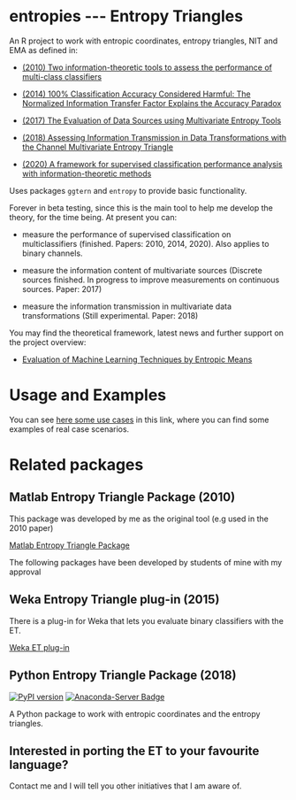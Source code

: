 # entropies --- Entropy Triangles

An R project to work with entropic coordinates, entropy triangles, NIT and EMA as defined in: 

- [(2010) Two information-theoretic tools to assess the performance of multi-class classifiers](https://www.sciencedirect.com/science/article/pii/S0167865510001662)

- [(2014) 100% Classification Accuracy Considered Harmful: The Normalized Information Transfer Factor Explains the Accuracy Paradox](https://journals.plos.org/plosone/article?id=10.1371/journal.pone.0084217)

- [(2017) The Evaluation of Data Sources using Multivariate Entropy Tools](https://www.sciencedirect.com/science/article/pii/S0957417417300805)

- [(2018) Assessing Information Transmission in Data Transformations with the Channel Multivariate Entropy Triangle](https://www.mdpi.com/1099-4300/20/7/498)

- [(2020) A framework for supervised classification performance analysis with information-theoretic methods](https://ieeexplore.ieee.org/document/8709846)

Uses packages `ggtern` and `entropy` to provide basic functionality.

Forever in beta testing, since this is the main tool to help me develop the theory, for the time being. At present you can:

- measure the performance of supervised classification on multiclassifiers (finished. Papers: 2010, 2014, 2020). Also applies to binary channels. 

- measure the information content of multivariate sources (Discrete sources finished. In progress to improve measurements on continuous sources. Paper: 2017)

- measure the information transmission in multivariate data transformations (Still experimental. Paper: 2018)

You may find the theoretical framework, latest news and further support on the project overview:

- [Evaluation of Machine Learning Techniques by Entropic Means](https://www.researchgate.net/project/Evaluation-of-Machine-Learning-Techniques-by-Entropic-Means)


# Usage and Examples

You can see [here some use cases](vignettes/) in this link, where you can find some examples of real case scenarios.

# Related packages

## Matlab Entropy Triangle Package (2010)

This package was developed by me as the original tool (e.g used in the 2010 paper)

[Matlab Entropy Triangle Package](https://es.mathworks.com/matlabcentral/fileexchange/30914-entropy-triangle)

The following packages have been developed by students of mine with my approval 

## Weka Entropy Triangle plug-in (2015)

There is a plug-in for Weka that lets you evaluate binary classifiers with the ET.

[Weka ET plug-in](https://apastor.github.io/entropy-triangle-weka-package/)

## Python Entropy Triangle Package (2018)

[![PyPI version](https://badge.fury.io/py/entropytriangle.svg)](https://badge.fury.io/py/entropytriangle)
[![Anaconda-Server Badge](https://anaconda.org/jaimedlrm/entropytriangle/badges/version.svg)](https://anaconda.org/jaimedlrm/entropytriangle)

A Python package to work with entropic coordinates and the entropy triangles.

## Interested in porting the ET to your favourite language?

Contact me and I will tell you other initiatives that I am aware of.
